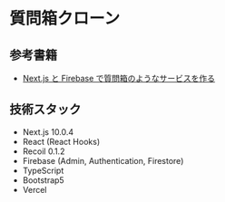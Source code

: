# 質問箱クローン

## 参考書籍

- [Next.js と Firebase で質問箱のようなサービスを作る](https://zenn.dev/dala/books/nextjs-firebase-service)

## 技術スタック

- Next.js 10.0.4
- React (React Hooks)
- Recoil 0.1.2
- Firebase (Admin, Authentication, Firestore)
- TypeScript
- Bootstrap5
- Vercel
